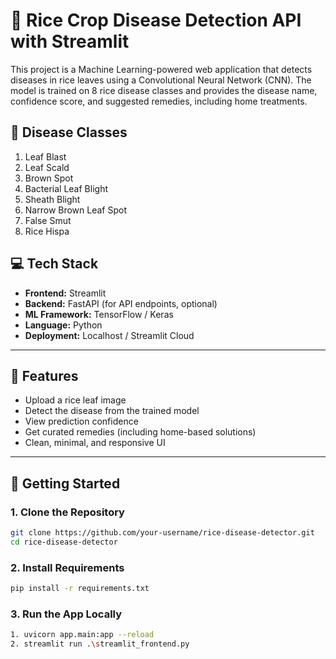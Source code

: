 # 🌾 Rice Crop Disease Detection API with Streamlit

This project is a Machine Learning-powered web application that detects diseases in rice leaves using a Convolutional Neural Network (CNN). The model is trained on 8 rice disease classes and provides the disease name, confidence score, and suggested remedies, including home treatments.

## 🔬 Disease Classes

1. Leaf Blast  
2. Leaf Scald  
3. Brown Spot  
4. Bacterial Leaf Blight  
5. Sheath Blight  
6. Narrow Brown Leaf Spot  
7. False Smut  
8. Rice Hispa  

## 💻 Tech Stack

- **Frontend:** Streamlit  
- **Backend:** FastAPI (for API endpoints, optional)  
- **ML Framework:** TensorFlow / Keras  
- **Language:** Python  
- **Deployment:** Localhost / Streamlit Cloud  

---

## 📸 Features

- Upload a rice leaf image
- Detect the disease from the trained model
- View prediction confidence
- Get curated remedies (including home-based solutions)
- Clean, minimal, and responsive UI

---

## 🚀 Getting Started

### 1. Clone the Repository

```bash
git clone https://github.com/your-username/rice-disease-detector.git
cd rice-disease-detector
```
### 2. Install Requirements

```bash
pip install -r requirements.txt
```
### 3. Run the App Locally

```bash
1. uvicorn app.main:app --reload
2. streamlit run .\streamlit_frontend.py
```

